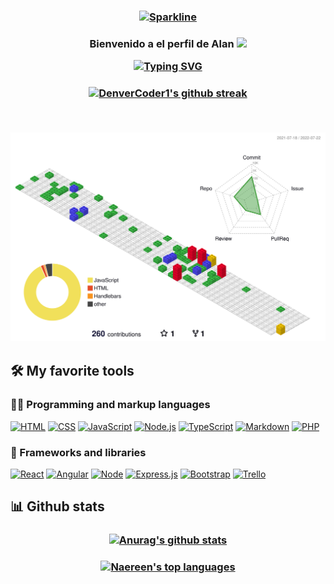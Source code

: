 <h3 align="center">

  [![Sparkline](https://stars.medv.io/Naereen/badges.svg)](https://stars.medv.io/Naereen/badges)
</h3>
<h3 align="center">
  Bienvenido a el perfil de Alan
  <img src="https://media.giphy.com/media/hvRJCLFzcasrR4ia7z/giphy.gif" width="28">

  [![Typing SVG](https://readme-typing-svg.herokuapp.com/?lines=Mientras+unos+sufren+por+amor;Yo+sufro+porque+no+compila)](https://git.io/typing-svg)
</h3>
<h3 align="center">

  [![DenverCoder1's github streak](https://github-readme-streak-stats.herokuapp.com/?user=IngeScobedo&theme=blue-green)](https://github.com/DenverCoder1/github-readme-streak-stats)

  <br/>

  ![](./profile-3d-contrib/profile-gitblock.svg)

</h3>



## 🛠️ My favorite tools

### 👨‍💻 Programming and markup languages

<p>
    <a href="https://github.com/search?q=user%3ADenverCoder1+language%3Ahtml"><img alt="HTML" src="https://img.shields.io/badge/HTML-E34F26.svg?logo=html5&logoColor=white"></a>
    <a href="https://github.com/search?q=user%3ADenverCoder1+language%3Acss"><img alt="CSS" src="https://img.shields.io/badge/CSS-1572B6.svg?logo=css3&logoColor=white"></a>
    <a href="https://github.com/search?q=user%3ADenverCoder1+language%3Ajavascript"><img alt="JavaScript" src="https://img.shields.io/badge/JavaScript-F7DF1E.svg?logo=javascript&logoColor=black"></a>
    <a href="https://github.com/search?q=user%3ADenverCoder1+language%3Ajavascript"><img alt="Node.js" src="https://img.shields.io/badge/Node.js-43853D.svg?logo=node.js&logoColor=white"></a>
    <a href="https://github.com/search?q=user%3ADenverCoder1+language%3AtypeScript"><img alt="TypeScript" src="https://img.shields.io/badge/TypeScript-007ACC.svg?logo=typescript&logoColor=white"></a>
    <a href="https://github.com/search?q=user%3ADenverCoder1+language%3Amarkdown"><img alt="Markdown" src="https://img.shields.io/badge/Markdown-000000.svg?logo=markdown&logoColor=white"></a>
    <a href="https://github.com/search?q=user%3ADenverCoder1+language%3Aphp"><img alt="PHP" src="https://img.shields.io/badge/PHP-777BB4.svg?logo=php&logoColor=white"></a>
</p>

### 🧰 Frameworks and libraries

<p>
    <a href="#"><img alt="React" src="https://img.shields.io/badge/react-%2320232a.svg?style=for-the-badge&logo=react&logoColor=%2361DAFB"></a>
    <a href="#"><img alt="Angular" src="https://img.shields.io/badge/angular-%23DD0031.svg?style=for-the-badge&logo=angular&logoColor=white"></a>
    <a href="#"><img alt="Node" src="https://img.shields.io/badge/node.js-6DA55F?style=for-the-badge&logo=node.js&logoColor=white"></a>
    <a href="#"><img alt="Express.js" src="https://img.shields.io/badge/express.js-%23404d59.svg?style=for-the-badge&logo=express&logoColor=%2361DAFB"></a>
    <a href="#"><img alt="Bootstrap" src="https://img.shields.io/badge/bootstrap-%23563D7C.svg?style=for-the-badge&logo=bootstrap&logoColor=white"></a>
    <a href="#"><img alt="Trello" src="https://img.shields.io/badge/Trello-%23026AA7.svg?style=for-the-badge&logo=Trello&logoColor=white"></a>
    
</p>

## 📊 Github stats

<!-- https://github.com/anuraghazra/github-readme-stats -->
<h3 align="center">


[![Anurag's github stats](https://github-readme-stats.vercel.app/api?username=IngeScobedo&theme=blue-green)](https://github.com/anuraghazra/github-readme-stats)
</h3>
<h3 align="center">


[![Naereen's top languages](https://github-readme-stats.vercel.app/api/top-langs/?username=IngeScobedo&theme=blue-green)](https://github.com/anuraghazra/github-readme-stats)
</h3>


<!--
**IngeScobedo/IngeScobedo** is a ✨ _special_ ✨ repository because its `README.md` (this file) appears on your GitHub profile.

Here are some ideas to get you started:

- 🔭 I’m currently working on ...
- 🌱 I’m currently learning ...
- 👯 I’m looking to collaborate on ...
- 🤔 I’m looking for help with ...
- 💬 Ask me about ...
- 📫 How to reach me: ...
- 😄 Pronouns: ...
- ⚡ Fun fact: ...
-->
